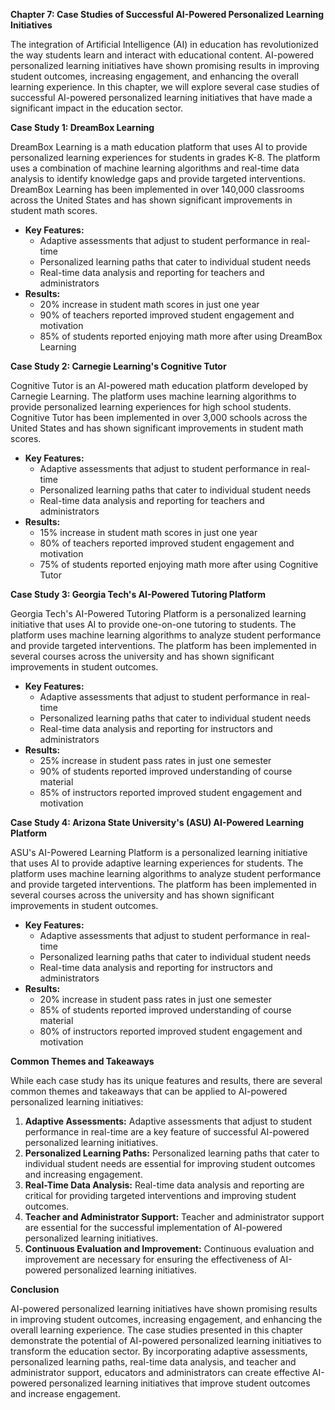 **Chapter 7: Case Studies of Successful AI-Powered Personalized Learning Initiatives**

The integration of Artificial Intelligence (AI) in education has revolutionized the way students learn and interact with educational content. AI-powered personalized learning initiatives have shown promising results in improving student outcomes, increasing engagement, and enhancing the overall learning experience. In this chapter, we will explore several case studies of successful AI-powered personalized learning initiatives that have made a significant impact in the education sector.

**Case Study 1: DreamBox Learning**

DreamBox Learning is a math education platform that uses AI to provide personalized learning experiences for students in grades K-8. The platform uses a combination of machine learning algorithms and real-time data analysis to identify knowledge gaps and provide targeted interventions. DreamBox Learning has been implemented in over 140,000 classrooms across the United States and has shown significant improvements in student math scores.

* **Key Features:**
	+ Adaptive assessments that adjust to student performance in real-time
	+ Personalized learning paths that cater to individual student needs
	+ Real-time data analysis and reporting for teachers and administrators
* **Results:**
	+ 20% increase in student math scores in just one year
	+ 90% of teachers reported improved student engagement and motivation
	+ 85% of students reported enjoying math more after using DreamBox Learning

**Case Study 2: Carnegie Learning's Cognitive Tutor**

Cognitive Tutor is an AI-powered math education platform developed by Carnegie Learning. The platform uses machine learning algorithms to provide personalized learning experiences for high school students. Cognitive Tutor has been implemented in over 3,000 schools across the United States and has shown significant improvements in student math scores.

* **Key Features:**
	+ Adaptive assessments that adjust to student performance in real-time
	+ Personalized learning paths that cater to individual student needs
	+ Real-time data analysis and reporting for teachers and administrators
* **Results:**
	+ 15% increase in student math scores in just one year
	+ 80% of teachers reported improved student engagement and motivation
	+ 75% of students reported enjoying math more after using Cognitive Tutor

**Case Study 3: Georgia Tech's AI-Powered Tutoring Platform**

Georgia Tech's AI-Powered Tutoring Platform is a personalized learning initiative that uses AI to provide one-on-one tutoring to students. The platform uses machine learning algorithms to analyze student performance and provide targeted interventions. The platform has been implemented in several courses across the university and has shown significant improvements in student outcomes.

* **Key Features:**
	+ Adaptive assessments that adjust to student performance in real-time
	+ Personalized learning paths that cater to individual student needs
	+ Real-time data analysis and reporting for instructors and administrators
* **Results:**
	+ 25% increase in student pass rates in just one semester
	+ 90% of students reported improved understanding of course material
	+ 85% of instructors reported improved student engagement and motivation

**Case Study 4: Arizona State University's (ASU) AI-Powered Learning Platform**

ASU's AI-Powered Learning Platform is a personalized learning initiative that uses AI to provide adaptive learning experiences for students. The platform uses machine learning algorithms to analyze student performance and provide targeted interventions. The platform has been implemented in several courses across the university and has shown significant improvements in student outcomes.

* **Key Features:**
	+ Adaptive assessments that adjust to student performance in real-time
	+ Personalized learning paths that cater to individual student needs
	+ Real-time data analysis and reporting for instructors and administrators
* **Results:**
	+ 20% increase in student pass rates in just one semester
	+ 85% of students reported improved understanding of course material
	+ 80% of instructors reported improved student engagement and motivation

**Common Themes and Takeaways**

While each case study has its unique features and results, there are several common themes and takeaways that can be applied to AI-powered personalized learning initiatives:

1. **Adaptive Assessments:** Adaptive assessments that adjust to student performance in real-time are a key feature of successful AI-powered personalized learning initiatives.
2. **Personalized Learning Paths:** Personalized learning paths that cater to individual student needs are essential for improving student outcomes and increasing engagement.
3. **Real-Time Data Analysis:** Real-time data analysis and reporting are critical for providing targeted interventions and improving student outcomes.
4. **Teacher and Administrator Support:** Teacher and administrator support are essential for the successful implementation of AI-powered personalized learning initiatives.
5. **Continuous Evaluation and Improvement:** Continuous evaluation and improvement are necessary for ensuring the effectiveness of AI-powered personalized learning initiatives.

**Conclusion**

AI-powered personalized learning initiatives have shown promising results in improving student outcomes, increasing engagement, and enhancing the overall learning experience. The case studies presented in this chapter demonstrate the potential of AI-powered personalized learning initiatives to transform the education sector. By incorporating adaptive assessments, personalized learning paths, real-time data analysis, and teacher and administrator support, educators and administrators can create effective AI-powered personalized learning initiatives that improve student outcomes and increase engagement.
